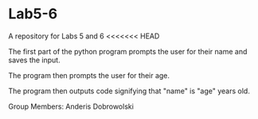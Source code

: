 # Lab5-6
A repository for Labs 5 and 6
<<<<<<< HEAD

The first part of the python program prompts the user for their name and saves the input.

The program then prompts the user for their age.

The program then outputs code signifying that "name" is "age" years old.

Group Members:
Anderis Dobrowolski
